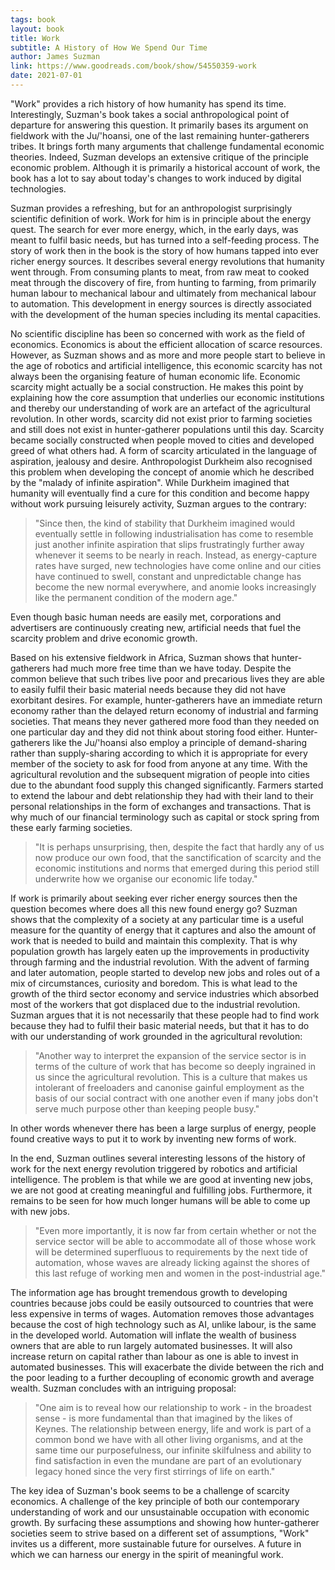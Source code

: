 ```yaml
---
tags: book
layout: book
title: Work
subtitle: A History of How We Spend Our Time
author: James Suzman
link: https://www.goodreads.com/book/show/54550359-work
date: 2021-07-01
---
```


"Work" provides a rich history of how humanity has spend its time.
Interestingly, Suzman's book takes a social anthropological point of departure for answering this question.
It primarily bases its argument on fieldwork with the Ju/'hoansi, one of the last remaining hunter-gatherers tribes.
It brings forth many arguments that challenge fundamental economic theories.
Indeed, Suzman develops an extensive critique of the principle economic problem.
Although it is primarily a historical account of work, the book has a lot to say about today's changes to work induced by digital technologies.

Suzman provides a refreshing, but for an anthropologist surprisingly scientific definition of work.
Work for him is in principle about the energy quest.
The search for ever more energy, which, in the early days, was meant to fulfil basic needs, but has turned into a self-feeding process.
The story of work then in the book is the story of how humans tapped into ever richer energy sources.
It describes several energy revolutions that humanity went through.
From consuming plants to meat, from raw meat to cooked meat through the discovery of fire, from hunting to farming, from primarily human labour to mechanical labour and ultimately from mechanical labour to automation.
This development in energy sources is directly associated with the development of the human species including its mental capacities.

No scientific discipline has been so concerned with work as the field of economics.
Economics is about the efficient allocation of scarce resources.
However, as Suzman shows and as more and more people start to believe in the age of robotics and artificial intelligence, this economic scarcity has not always been the organising feature of human economic life.
Economic scarcity might actually be a social construction.
He makes this point by explaining how the core assumption that underlies our economic institutions and thereby our understanding of work are an artefact of the agricultural revolution.
In other words, scarcity did not exist prior to farming societies and still does not exist in hunter-gatherer populations until this day.
Scarcity became socially constructed when people moved to cities and developed greed of what others had.
A form of scarcity articulated in the language of aspiration, jealousy and desire.
Anthropologist Durkheim also recognised this problem when developing the concept of anomie which he described by the "malady of infinite aspiration".
While Durkheim imagined that humanity will eventually find a cure for this condition and become happy without work pursuing leisurely activity, Suzman argues to the contrary:

> "Since then, the kind of stability that Durkheim imagined would eventually settle in following industrialisation has come to resemble just another infinite aspiration that slips frustratingly further away whenever it seems to be nearly in reach. Instead, as energy-capture rates have surged, new technologies have come online and our cities have continued to swell, constant and unpredictable change has become the new normal everywhere, and anomie looks increasingly like the permanent condition of the modern age."

Even though basic human needs are easily met, corporations and advertisers are continuously creating new, artificial needs that fuel the scarcity problem and drive economic growth.

Based on his extensive fieldwork in Africa, Suzman shows that hunter-gatherers had much more free time than we have today.
Despite the common believe that such tribes live poor and precarious lives they are able to easily fulfil their basic material needs because they did not have exorbitant desires.
For example, hunter-gatherers have an immediate return economy rather than the delayed return economy of industrial and farming societies.
That means they never gathered more food than they needed on one particular day and they did not think about storing food either.
Hunter-gatherers like the Ju/'hoansi also employ a principle of demand-sharing rather than supply-sharing according to which it is appropriate for every member of the society to ask for food from anyone at any time.
With the agricultural revolution and the subsequent migration of people into cities due to the abundant food supply this changed significantly.
Farmers started to extend the labour and debt relationship they had with their land to their personal relationships in the form of exchanges and transactions.
That is why much of our financial terminology such as capital or stock spring from these early farming societies.

> "It is perhaps unsurprising, then, despite the fact that hardly any of us now produce our own food, that the sanctification of scarcity and the economic institutions and norms that emerged during this period still underwrite how we organise our economic life today."

If work is primarily about seeking ever richer energy sources then the question becomes where does all this new found energy go?
Suzman shows that the complexity of a society at any particular time is a useful measure for the quantity of energy that it captures and also the amount of work that is needed to build and maintain this complexity.
That is why population growth has largely eaten up the improvements in productivity through farming and the industrial revolution.
With the advent of farming and later automation, people started to develop new jobs and roles out of a mix of circumstances, curiosity and boredom.
This is what lead to the growth of the third sector economy and service industries which absorbed most of the workers that got displaced due to the industrial revolution.
Suzman argues that it is not necessarily that these people had to find work because they had to fulfil their basic material needs, but that it has to do with our understanding of work grounded in the agricultural revolution:

> "Another way to interpret the expansion of the service sector is in terms of the culture of work that has become so deeply ingrained in us since the agricultural revolution. This is a culture that makes us intolerant of freeloaders and canonise gainful employment as the basis of our social contract with one another even if many jobs don't serve much purpose other than keeping people busy."

In other words whenever there has been a large surplus of energy, people found creative ways to put it to work by inventing new forms of work.

In the end, Suzman outlines several interesting lessons of the history of work for the next energy revolution triggered by robotics and artificial intelligence.
The problem is that while we are good at inventing new jobs, we are not good at creating meaningful and fulfilling jobs.
Furthermore, it remains to be seen for how much longer humans will be able to come up with new jobs.

> "Even more importantly, it is now far from certain whether or not the service sector will be able to accommodate all of those whose work will be determined superfluous to requirements by the next tide of automation, whose waves are already licking against the shores of this last refuge of working men and women in the post-industrial age."

The information age has brought tremendous growth to developing countries because jobs could be easily outsourced to countries that were less expensive in terms of wages.
Automation removes those advantages because the cost of high technology such as AI, unlike labour, is the same in the developed world.
Automation will inflate the wealth of business owners that are able to run largely automated businesses.
It will also increase return on capital rather than labour as one is able to invest in automated businesses.
This will exacerbate the divide between the rich and the poor leading to a further decoupling of economic growth and average wealth.
Suzman concludes with an intriguing proposal:

> "One aim is to reveal how our relationship to work - in the broadest sense - is more fundamental than that imagined by the likes of Keynes. The relationship between energy, life and work is part of a common bond we have with all other living organisms, and at the same time our purposefulness, our infinite skilfulness and ability to find satisfaction in even the mundane are part of an evolutionary legacy honed since the very first stirrings of life on earth."

The key idea of Suzman's book seems to be a challenge of scarcity economics.
A challenge of the key principle of both our contemporary understanding of work and our unsustainable occupation with economic growth.
By surfacing these assumptions and showing how hunter-gatherer societies seem to strive based on a different set of assumptions, "Work" invites us a different, more sustainable future for ourselves.
A future in which we can harness our energy in the spirit of meaningful work.

